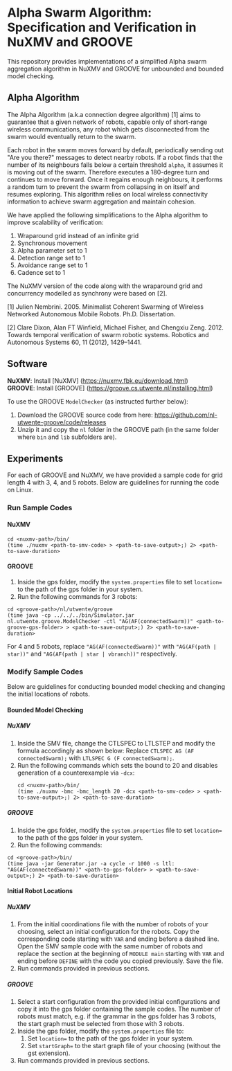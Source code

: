 # Alpha Swarm Algorithm: Specification and Verification in NuXMV and GROOVE
This repository provides implementations of a simplified Alpha swarm aggregation algorithm in NuXMV and GROOVE for unbounded and bounded model checking.

## Alpha Algorithm
The Alpha Algorithm (a.k.a connection degree algorithm) [1] aims to guarantee that a given network of robots, capable only of short-range wireless communications, any robot which gets disconnected from the swarm would eventually return to the swarm.

Each robot in the swarm moves forward by default, periodically sending out "Are you there?" messages to detect nearby robots. If a robot finds that the number of its neighbours falls below a certain threshold ```alpha```, it assumes it is moving out of the swarm. Therefore executes a 180-degree turn and continues to move forward. Once it regains enough neighbours, it performs a random turn to prevent the swarm from collapsing in on itself and resumes exploring. This algorithm relies on local wireless connectivity information to achieve swarm aggregation and maintain cohesion​​.

We have applied the following simplifications to the Alpha algorithm to improve scalability of verification:
1. Wraparound grid instead of an infinite grid
2. Synchronous movement
3. Alpha parameter set to 1
4. Detection range set to 1
5. Avoidance range set to 1
6. Cadence set to 1

The NuXMV version of the code along with the wraparound grid and concurrency modelled as synchrony were based on [2].

[1] Julien Nembrini. 2005. Minimalist Coherent Swarming of Wireless Networked Autonomous Mobile Robots. Ph.D. Dissertation. 

[2] Clare Dixon, Alan FT Winfield, Michael Fisher, and Chengxiu Zeng. 2012. Towards temporal verification of swarm robotic systems. Robotics and Autonomous Systems 60, 11 (2012), 1429–1441.

## Software
**NuXMV**: Install [NuXMV] (https://nuxmv.fbk.eu/download.html)<br />
**GROOVE**: Install [GROOVE] (https://groove.cs.utwente.nl/installing.html)<br />

To use the GROOVE ```ModelChecker``` (as instructed further below):
1. Download the GROOVE source code from here: https://github.com/nl-utwente-groove/code/releases <br />
2. Unzip it and copy the ```nl``` folder in the GROOVE path (in the same folder where ```bin``` and ```lib``` subfolders are).

## Experiments
For each of GROOVE and NuXMV, we have provided a sample code for grid length 4 with 3, 4, and 5 robots. Below are guidelines for running the code on Linux. 

### Run Sample Codes

#### NuXMV
```
cd <nuxmv-path>/bin/
(time ./nuxmv <path-to-smv-code> > <path-to-save-output>;) 2> <path-to-save-duration>
```

#### GROOVE
1. Inside the gps folder, modify the ```system.properties``` file to set ```location=``` to the path of the gps folder in your system.
2. Run the following commands for 3 robots:
```
cd <groove-path>/nl/utwente/groove
(time java -cp ../../../bin/Simulator.jar nl.utwente.groove.ModelChecker -ctl "AG(AF(connectedSwarm))" <path-to-groove-gps-folder> > <path-to-save-output>;) 2> <path-to-save-duration>
```
For 4 and 5 robots, replace ```"AG(AF(connectedSwarm))"``` with ```"AG(AF(path | star))"``` and ```"AG(AF(path | star | vbranch))"``` respectively.

### Modify Sample Codes
Below are guidelines for conducting bounded model checking and changing the initial locations of robots. 

#### Bounded Model Checking

##### NuXMV
1. Inside the SMV file, change the CTLSPEC to LTLSTEP and modify the formula accordingly as shown below:
   Replace  ```CTLSPEC AG (AF connectedSwarm);``` with ```LTLSPEC G (F connectedSwarm);```.
2. Run the following commands which sets the bound to 20 and disables generation of a counterexample via ```-dcx```:
   ```
   cd <nuxmv-path>/bin/
   (time ./nuxmv -bmc -bmc_length 20 -dcx <path-to-smv-code> > <path-to-save-output>;) 2> <path-to-save-duration>
   ```

##### GROOVE
1. Inside the gps folder, modify the ```system.properties``` file to set ```location=``` to the path of the gps folder in your system.
2. Run the following commands:
```
cd <groove-path>/bin/
(time java -jar Generator.jar -a cycle -r 1000 -s ltl: "AG(AF(connectedSwarm))" <path-to-gps-folder> > <path-to-save-output>;) 2> <path-to-save-duration>
```

#### Initial Robot Locations


##### NuXMV
1. From the initial coordinations file with the number of robots of your choosing, select an initial configuration for the robots. Copy the corresponding code starting with ```VAR``` and ending before a dashed line. Open the SMV sample code with the same number of robots and replace the section at the beginning of ```MODULE main``` starting with ```VAR``` and ending before ```DEFINE``` with the code you copied previously. Save the file.
2. Run commands provided in previous sections. 


##### GROOVE
1. Select a start configuration from the provided initial configurations and copy it into the gps folder containing the sample codes. The number of robots must match, e.g. if the grammar in the gps folder has 3 robots, the start graph must be selected from those with 3 robots.
2. Inside the gps folder, modify the ```system.properties``` file to:
    1. Set ```location=``` to the path of the gps folder in your system.
    2. Set ```startGraph=``` to the start graph file of your choosing (without the gst extension).
3. Run commands provided in previous sections.





